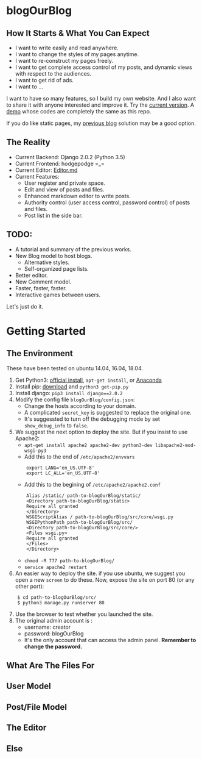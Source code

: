 # blogOurBlog

## How It Starts & What You Can Expect

* I want to write easily and read anywhere.
* I want to change the styles of my pages anytime.
* I want to re-construct my pages freely.
* I want to get complete access control of my posts, and dynamic views with respect to the audiences.
* I want to get rid of ads.
* I want to ...

I want to have so many features, so I build my own website. And I also want to share it with anyone interested and improve it. Try the [current version](http://zhyack.cn). A [demo](http://zhyack.cn:9000) whose codes are completely the same as this repo. 

If you do like static pages, my [previous blog](https://zhyack.github.io/posts/2015_11_23_How-To-Build-Your-Blog-On-Github-Pages.html) solution may be a good option.

## The Reality

* Current Backend: Django 2.0.2 (Python 3.5)
* Current Frontend: hodgepodge =_=
* Current Editor: [Editor.md](https://github.com/pandao/editor.md)
* Current Features:
    * User register and private space. 
    * Edit and view of posts and files.
    * Enhanced markdown editor to write posts.
    * Authority control (user access control, password control) of posts and files.
    * Post list in the side bar.

## TODO:
* A tutorial and summary of the previous works.
* New Blog model to host blogs.
    * Alternative styles.
    * Self-organized page lists.
* Better editor.
* New Comment model.
* Faster, faster, faster.
* Interactive games between users.

Let's just do it.

# Getting Started

## The Environment

These have been tested on ubuntu 14.04, 16.04, 18.04.

1. Get Python3: [official install](https://www.python.org/downloads/), `apt-get install`, or [Anaconda](https://www.anaconda.com/distribution/#download-section)
2. Install pip: [download](https://bootstrap.pypa.io/get-pip.py) and `python3 get-pip.py`
3. Install django: `pip3 install django==2.0.2`
4. Modify the config file `blogOurBlog/config.json`:
    * Change the hosts according to your domain.
    * A complicated `secret_key` is suggested to replace the original one.
    * It's suggessted to turn off the debugging mode by set `show_debug_info` to `false`.
5. We suggest the next option to deploy the site. But if you insist to use Apache2:
    * `apt-get install apache2 apache2-dev python3-dev libapache2-mod-wsgi-py3`
    * Add this to the end of `/etc/apache2/envvars`
    ```
        export LANG='en_US.UTF-8'
        export LC_ALL='en_US.UTF-8'
    ```
    * Add this to the begining of `/etc/apache2/apache2.conf`
    ```
        Alias /static/ path-to-blogOurBlog/static/
        <Directory path-to-blogOurBlog/static>
        Require all granted
        </Directory>
        WSGIScriptAlias / path-to-blogOurBlog/src/core/wsgi.py
        WSGIPythonPath path-to-blogOurBlog/src/
        <Directory path-to-blogOurBlog/src/core/>
        <Files wsgi.py>
        Require all granted
        </Files>
        </Directory>
    ```
    * `chmod -R 777 path-to-blogOurBlog/`
    * `service apache2 restart`
6. An easier way to deploy the site. if you use ubuntu, we suggest you open a new `screen` to do these. Now, expose the site on port 80 (or any other port):
```
    $ cd path-to-blogOurBlog/src/ 
    $ python3 manage.py runserver 80
```

7. Use the browser to test whether you launched the site.
8. The original admin account is :
    * username: creator
    * password: blogOurBlog
    * It's the only account that can access the admin panel. **Remember to change the password.**


## What Are The Files For

## User Model

## Post/File Model

## The Editor

## Else